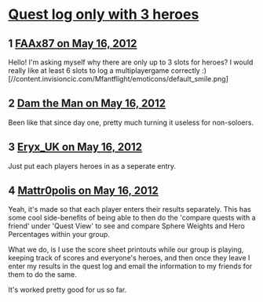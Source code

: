 # [Quest log only with 3 heroes](https://community.fantasyflightgames.com/topic/64662-quest-log-only-with-3-heroes/)

## 1 [FAAx87 on May 16, 2012](https://community.fantasyflightgames.com/topic/64662-quest-log-only-with-3-heroes/?do=findComment&comment=631859)

Hello!
I'm asking myself why there are only up to 3 slots for heroes? I would really like at least 6 slots to log a multiplayergame correctly :) [//content.invisioncic.com/Mfantflight/emoticons/default_smile.png]

## 2 [Dam the Man on May 16, 2012](https://community.fantasyflightgames.com/topic/64662-quest-log-only-with-3-heroes/?do=findComment&comment=631865)

Been like that since day one, pretty much turning it useless for non-soloers.

## 3 [Eryx_UK on May 16, 2012](https://community.fantasyflightgames.com/topic/64662-quest-log-only-with-3-heroes/?do=findComment&comment=631876)

Just put each players heroes in as a seperate entry.

## 4 [Mattr0polis on May 16, 2012](https://community.fantasyflightgames.com/topic/64662-quest-log-only-with-3-heroes/?do=findComment&comment=631885)

Yeah, it's made so that each player enters their results separately. This has some cool side-benefits of being able to then do the 'compare quests with a friend' under 'Quest View' to see and compare Sphere Weights and Hero Percentages within your group.

What we do, is I use the score sheet printouts while our group is playing, keeping track of scores and everyone's heroes, and then once they leave I enter my results in the quest log and email the information to my friends for them to do the same.

It's worked pretty good for us so far.

